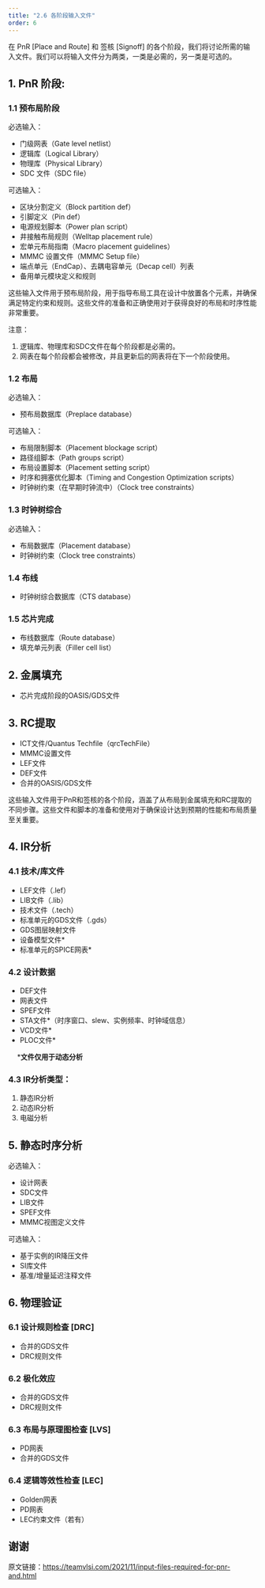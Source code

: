 ```yaml
---
title: "2.6 各阶段输入文件"
order: 6
---
```


在 PnR [Place and Route] 和 签核 [Signoff] 的各个阶段，我们将讨论所需的输入文件。我们可以将输入文件分为两类，一类是必需的，另一类是可选的。

## 1. PnR 阶段:

### 1.1 预布局阶段

必选输入：

- 门级网表（Gate level netlist）
- 逻辑库（Logical Library）
- 物理库（Physical Library）
- SDC 文件（SDC file）

可选输入：

- 区块分割定义（Block partition def）
- 引脚定义（Pin def）
- 电源规划脚本（Power plan script）
- 井接触布局规则（Welltap placement rule）
- 宏单元布局指南（Macro placement guidelines）
- MMMC 设置文件（MMMC Setup file）
- 端点单元（EndCap）、去耦电容单元（Decap cell）列表
- 备用单元模块定义和规则

这些输入文件用于预布局阶段，用于指导布局工具在设计中放置各个元素，并确保满足特定约束和规则。这些文件的准备和正确使用对于获得良好的布局和时序性能非常重要。

注意：

1. 逻辑库、物理库和SDC文件在每个阶段都是必需的。
2. 网表在每个阶段都会被修改，并且更新后的网表将在下一个阶段使用。

### 1.2 布局

必选输入：

- 预布局数据库（Preplace database）

可选输入：

- 布局限制脚本（Placement blockage script）
- 路径组脚本（Path groups script）
- 布局设置脚本（Placement setting script）
- 时序和拥塞优化脚本（Timing and Congestion Optimization scripts）
- 时钟树约束（在早期时钟流中）（Clock tree constraints）

### 1.3 时钟树综合

必选输入：

- 布局数据库（Placement database）
- 时钟树约束（Clock tree constraints）

### 1.4 布线

- 时钟树综合数据库（CTS database）

### 1.5 芯片完成

- 布线数据库（Route database）
- 填充单元列表（Filler cell list）

## 2. 金属填充

- 芯片完成阶段的OASIS/GDS文件

## 3. RC提取

- ICT文件/Quantus Techfile（qrcTechFile）
- MMMC设置文件
- LEF文件
- DEF文件
- 合并的OASIS/GDS文件

这些输入文件用于PnR和签核的各个阶段，涵盖了从布局到金属填充和RC提取的不同步骤。这些文件和脚本的准备和使用对于确保设计达到预期的性能和布局质量至关重要。

## 4. IR分析

### 4.1 技术/库文件

- LEF文件（.lef）
- LIB文件（.lib）
- 技术文件（.tech）
- 标准单元的GDS文件（.gds）
- GDS图层映射文件
- 设备模型文件*
- 标准单元的SPICE网表*

### 4.2 设计数据

- DEF文件
- 网表文件
- SPEF文件
- STA文件*（时序窗口、slew、实例频率、时钟域信息）
- VCD文件*
- PLOC文件*

&emsp; ***文件仅用于动态分析**

### 4.3 IR分析类型：

1. 静态IR分析
2. 动态IR分析
3. 电磁分析

## 5. 静态时序分析

必选输入：

- 设计网表
- SDC文件
- LIB文件
- SPEF文件
- MMMC视图定义文件 

可选输入：
- 基于实例的IR降压文件
- SI库文件
- 基准/增量延迟注释文件

## 6. 物理验证

### 6.1 设计规则检查 [DRC]

- 合并的GDS文件
- DRC规则文件

### 6.2 极化效应

- 合并的GDS文件
- DRC规则文件

### 6.3 布局与原理图检查 [LVS]

- PD网表
- 合并的GDS文件

### 6.4 逻辑等效性检查 [LEC]

- Golden网表
- PD网表
- LEC约束文件（若有）

## 谢谢

原文链接：https://teamvlsi.com/2021/11/input-files-required-for-pnr-and.html
